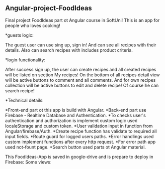 ## Angular-project-FoodIdeas

Final project FoodIdeas part ot Angular course in SoftUni!
This is an app for people who loves cooking!

*guests logic:

The guest user can use sing up, sign in!
And can see all recipes with their details.
Also can search recipes with includes product criteria.

*login functionality:

After success sign up, the user can create recipes and all created recipes will be listed on section My recipes!
On the bottom of all recipes detail view will be active buttons to comment and all comments.
And for own recipes collection will be active buttons to edit and delete recipe!
Of course he can search recipe!


*Technical details:

*Front-end part ot this app is build with Angular.
*Back-end part use Firebase - Realtime Database and Authentication.
*To checks user's authentication and authorization is implement custom logic used localeStorage and custom token.
*User validation input in function from Angular/firebase/Auth.
*Create recipe function has validate to required all input fields.
*Route guard for logged users paths.
*Error handlings used custom implement functions after every http request. 
*For error path app used not-fount page.
*Search button used parts ot Angular material.


This FoodIdeas-App is saved in google-drive and is prepare to deploy in Firebase:
Some views:









